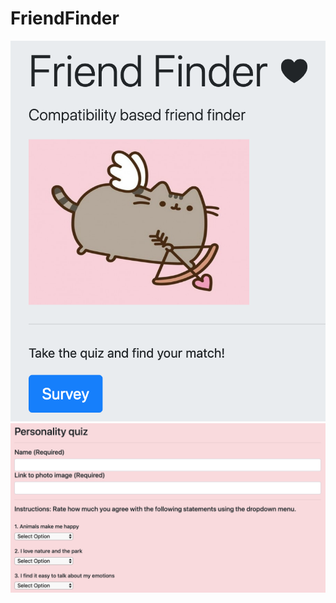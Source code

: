 # FriendFinder
![Friend Finder Demo](/home.png "friendfinderhome")
![Friend Finder Demo2](/survey.png "friendfindersurvey")
